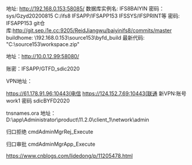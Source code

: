 地址:
http://192.168.0.153:58085/
数据库实例名: IFS8BAIYIN
密码： sys/Gzyd20200815
C:/ifs8 IFSAPP/IFSAPP153
IFSSYS/IFSPRINT等 密码: IFSAPP153
git仓库:http://git.sep.i1e.cc:9205/ReidJiangwu/baiyinifs8/commits/master
buildhome:
\192.168.0.153\source153\byfd_build
最新代码:
"C:\source153\workspace.zip"

地址：http://10.0.12.99:58080/

账密：IFSAPP/GTFD_sdic2020

VPN地址：

https://61.178.91.96:10443(电信
https://124.152.7.69:10443(联通
新VPN:账号 work1  密码 sdicBYFD2020

tnsnames.ora  地址：D:\app\Administrator\product\11.2.0\client_1\network\admin

归口拒绝   cmdAdminMgrRej_Execute 

归口审批   cmdAdminMgrApp_Execute

https://www.cnblogs.com/lidedong/p/11205478.html
